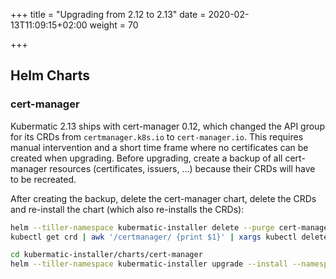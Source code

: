 +++
title = "Upgrading from 2.12 to 2.13"
date = 2020-02-13T11:09:15+02:00
weight = 70

+++

## Helm Charts

### cert-manager

Kubermatic 2.13 ships with cert-manager 0.12, which changed the API group for its CRDs from `certmanager.k8s.io` to
`cert-manager.io`. This requires manual intervention and a short time frame where no certificates can be created when
upgrading. Before upgrading, create a backup of all cert-manager resources (certificates, issuers, ...) because their
CRDs will have to be recreated.

After creating the backup, delete the cert-manager chart, delete the CRDs and re-install the chart (which also
re-installs the CRDs):

```bash
helm --tiller-namespace kubermatic-installer delete --purge cert-manager
kubectl get crd | awk '/certmanager/ {print $1}' | xargs kubectl delete crd

cd kubermatic-installer/charts/cert-manager
helm --tiller-namespace kubermatic-installer upgrade --install --namespace cert-manager --values YOUR_VALUES_YAML_HERE cert-manager .
```
